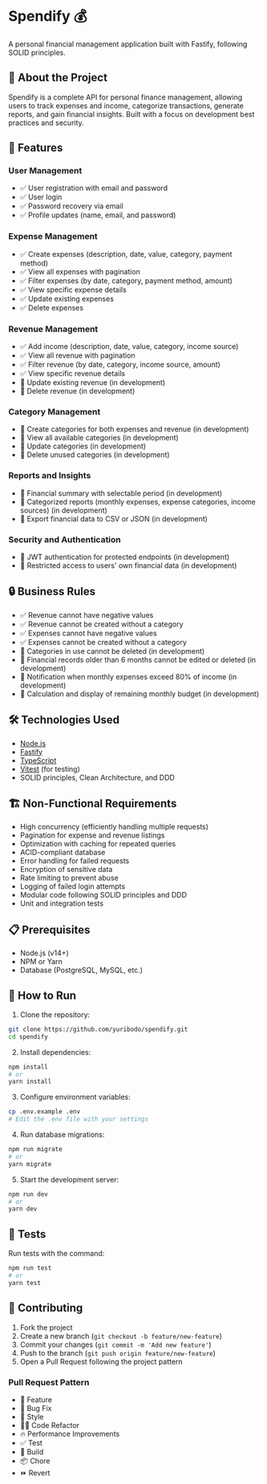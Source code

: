 # Spendify 💰

A personal financial management application built with Fastify, following SOLID principles.

## 📝 About the Project

Spendify is a complete API for personal finance management, allowing users to track expenses and income, categorize transactions, generate reports, and gain financial insights. Built with a focus on development best practices and security.

## 🚀 Features

### User Management
- ✅ User registration with email and password
- ✅ User login
- ✅ Password recovery via email
- ✅ Profile updates (name, email, and password)

### Expense Management
- ✅ Create expenses (description, date, value, category, payment method)
- ✅ View all expenses with pagination
- ✅ Filter expenses (by date, category, payment method, amount)
- ✅ View specific expense details
- ✅ Update existing expenses
- ✅ Delete expenses

### Revenue Management
- ✅ Add income (description, date, value, category, income source)
- ✅ View all revenue with pagination
- ✅ Filter revenue (by date, category, income source, amount)
- ✅ View specific revenue details
- 🔄 Update existing revenue (in development)
- 🔄 Delete revenue (in development)

### Category Management
- 🔄 Create categories for both expenses and revenue (in development)
- 🔄 View all available categories (in development)
- 🔄 Update categories (in development)
- 🔄 Delete unused categories (in development)

### Reports and Insights
- 🔄 Financial summary with selectable period (in development)
- 🔄 Categorized reports (monthly expenses, expense categories, income sources) (in development)
- 🔄 Export financial data to CSV or JSON (in development)

### Security and Authentication
- 🔄 JWT authentication for protected endpoints (in development)
- 🔄 Restricted access to users' own financial data (in development)

## 🔒 Business Rules

- ✅ Revenue cannot have negative values
- ✅ Revenue cannot be created without a category
- ✅ Expenses cannot have negative values
- ✅ Expenses cannot be created without a category
- 🔄 Categories in use cannot be deleted (in development)
- 🔄 Financial records older than 6 months cannot be edited or deleted (in development)
- 🔄 Notification when monthly expenses exceed 80% of income (in development)
- 🔄 Calculation and display of remaining monthly budget (in development)

## 🛠️ Technologies Used

- [Node.js](https://nodejs.org/)
- [Fastify](https://www.fastify.io/)
- [TypeScript](https://www.typescriptlang.org/)
- [Vitest](https://vitest.dev/) (for testing)
- SOLID principles, Clean Architecture, and DDD

## 🏗️ Non-Functional Requirements

- High concurrency (efficiently handling multiple requests)
- Pagination for expense and revenue listings
- Optimization with caching for repeated queries
- ACID-compliant database
- Error handling for failed requests
- Encryption of sensitive data
- Rate limiting to prevent abuse
- Logging of failed login attempts
- Modular code following SOLID principles and DDD
- Unit and integration tests

## 📋 Prerequisites

- Node.js (v14+)
- NPM or Yarn
- Database (PostgreSQL, MySQL, etc.)

## 🚀 How to Run

1. Clone the repository:
```bash
git clone https://github.com/yuribodo/spendify.git
cd spendify
```

2. Install dependencies:
```bash
npm install
# or
yarn install
```

3. Configure environment variables:
```bash
cp .env.example .env
# Edit the .env file with your settings
```

4. Run database migrations:
```bash
npm run migrate
# or
yarn migrate
```

5. Start the development server:
```bash
npm run dev
# or
yarn dev
```

## 🧪 Tests

Run tests with the command:
```bash
npm run test
# or
yarn test
```

## 🤝 Contributing

1. Fork the project
2. Create a new branch (`git checkout -b feature/new-feature`)
3. Commit your changes (`git commit -m 'Add new feature'`)
4. Push to the branch (`git push origin feature/new-feature`)
5. Open a Pull Request following the project pattern

### Pull Request Pattern
- 🍕 Feature
- 🐛 Bug Fix
- 🎨 Style
- 🧑‍💻 Code Refactor
- 🔥 Performance Improvements
- ✅ Test
- 🤖 Build
- 📦 Chore
- ⏩ Revert
